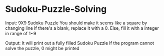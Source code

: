 # Sudoku-Puzzle-Solving
Input: 9X9 Sudoku Puzzle
      You should make it seems like a square by changing line
      If there's a blank, replace it with a 0.
      Else, fill it with a integer in range of 1~9
      
Output: It will print out a fully filled Sudoku Puzzle
        If the program cannot solve the puzzle, 0 might be printed
